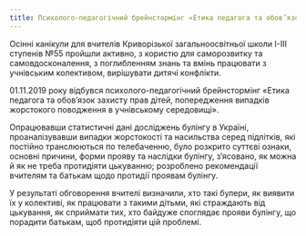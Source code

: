 ```yaml
---
title: Психолого-педагогічний брейнстормінг «Етика педагога та обов’язок захисту прав дітей, попередження випадків жорстокого поводження в учнівському середовищі»
---
```


Осінні канікули для вчителів Криворізької загальноосвітньої школи І-ІІІ ступенів №55 пройшли активно, з користю для саморозвитку та самовдосконалення, з поглибленням знань та вмінь працювати з учнівським колективом, вирішувати дитячі конфлікти.

01.11.2019 року відбувся психолого-педагогічний брейнстормінг «Етика педагога та обов’язок захисту прав дітей, попередження випадків жорстокого поводження в учнівському середовищі».

Опрацювавши статистичні дані досліджень булінгу в Україні, проаналізувавши випадки жорстокості та насильства серед підлітків, які постійно транслюються по телебаченню, було розкрито суттєві ознаки, основні причини, форми прояву та наслідки булінгу, з’ясовано, як можна й як не треба протидіяти цькуванню; розроблено рекомендації вчителям та батькам щодо протидії проявам булінгу.

У результаті обговорення вчителі визначили, хто такі булери, як виявити їх у колективі, як працювати з такими дітьми, які страждають від цькування, як сприймати тих, хто байдуже споглядає прояви булінгу, що порадити батькам, щоб протидіяти цій проблемі.

<slideshow />
